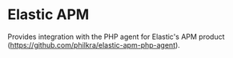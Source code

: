 <h1>Elastic APM</h1>

Provides integration with the PHP agent for Elastic's APM product (https://github.com/philkra/elastic-apm-php-agent).
